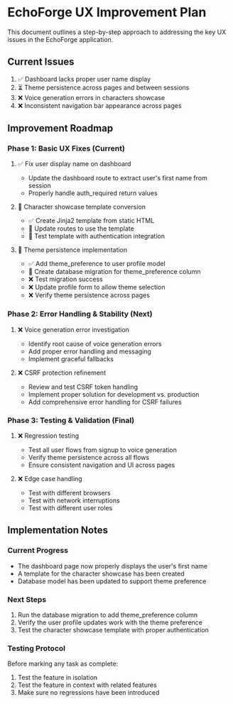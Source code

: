 # EchoForge UX Improvement Plan

This document outlines a step-by-step approach to addressing the key UX issues in the EchoForge application.

## Current Issues

1. ✅ Dashboard lacks proper user name display
2. ⏳ Theme persistence across pages and between sessions
3. ❌ Voice generation errors in characters showcase
4. ❌ Inconsistent navigation bar appearance across pages

## Improvement Roadmap

### Phase 1: Basic UX Fixes (Current)

1. ✅ Fix user display name on dashboard
   - Update the dashboard route to extract user's first name from session
   - Properly handle auth_required return values

2. 🔄 Character showcase template conversion
   - ✅ Create Jinja2 template from static HTML
   - 🔄 Update routes to use the template
   - 🔄 Test template with authentication integration

3. 🔄 Theme persistence implementation
   - ✅ Add theme_preference to user profile model
   - 🔄 Create database migration for theme_preference column
   - ❌ Test migration success
   - ❌ Update profile form to allow theme selection
   - ❌ Verify theme persistence across pages

### Phase 2: Error Handling & Stability (Next)

1. ❌ Voice generation error investigation
   - Identify root cause of voice generation errors
   - Add proper error handling and messaging
   - Implement graceful fallbacks

2. ❌ CSRF protection refinement
   - Review and test CSRF token handling
   - Implement proper solution for development vs. production
   - Add comprehensive error handling for CSRF failures

### Phase 3: Testing & Validation (Final)

1. ❌ Regression testing
   - Test all user flows from signup to voice generation
   - Verify theme persistence across all flows
   - Ensure consistent navigation and UI across pages

2. ❌ Edge case handling
   - Test with different browsers
   - Test with network interruptions
   - Test with different user roles

## Implementation Notes

### Current Progress

- The dashboard page now properly displays the user's first name
- A template for the character showcase has been created
- Database model has been updated to support theme preference

### Next Steps

1. Run the database migration to add theme_preference column
2. Verify the user profile updates work with the theme preference
3. Test the character showcase template with proper authentication

### Testing Protocol

Before marking any task as complete:
1. Test the feature in isolation
2. Test the feature in context with related features
3. Make sure no regressions have been introduced
